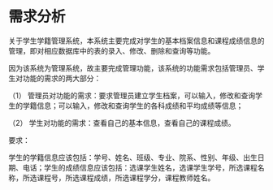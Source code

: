 # 需求分析

关于学生学籍管理系统，本系统主要完成对学生的基本档案信息和课程成绩信息的管理，即对相应数据库中的表的录入、修改、删除和查询等功能。

因为该系统为管理系统，故主要完成管理功能，该系统的功能需求包括管理员、学生对功能的需求的两大部分：

（1） 管理员对功能的需求：要求管理员建立学生档案，可以输入，修改和查询学生的学籍信息；可以输入，修改和查询学生的各科成绩和平均成绩等信息；

（2） 学生对功能的需求：查看自己的基本信息，查看自己的课程成绩。

要求：

学生的学籍信息应该包括：学号、姓名、班级、专业、院系、性别、年级、出生日期、电话；学生的成绩信息应该包括：选课学生姓名，选课学生学号，所选课程名称，所选课程号，所选课程成绩，所选课程学分，课程教师姓名。